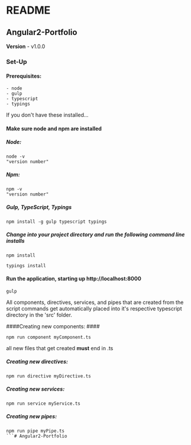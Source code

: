 # README #
## Angular2-Portfolio ##

**Version** - v1.0.0

### Set-Up ###

#### Prerequisites: ####
 
    - node
    - gulp
    - typescript
    - typings

If you don't have these installed... 

#### Make sure node and npm are installed ####
##### Node: #####
```
node -v
"version number"
```
##### Npm: #####
```
npm -v
"version number"
```
 ##### Gulp, TypeScript, Typings #####        
```
npm install -g gulp typescript typings
```


##### Change into your project directory and run the following command line installs #####
```
npm install
```
```
typings install
```
#### Run the application, starting up http://localhost:8000 ####
```
gulp
```
All components, directives, services, and pipes that are created from the script commands get automatically placed into it's respective typescript directory in the 'src' folder.

####Creating new components: ####
```
npm run component myComponent.ts
```
all new files that get created **must** end in .ts
##### Creating new directives: #####
```
npm run directive myDirective.ts
```
##### Creating new services: #####
```
npm run service myService.ts
```
##### Creating new pipes: #####
```
npm run pipe myPipe.ts
```# Angular2-Portfolio
